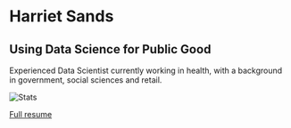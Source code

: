 # Harriet Sands

## Using Data Science for Public Good

Experienced Data Scientist currently working in health, with a background in government, social sciences and retail.

![Stats](https://github-readme-stats.vercel.app/api?username=harrietrs)

[Full resume](https://harrietrs.github.io/)

<!--
**harrietrs/harrietrs** is a ✨ _special_ ✨ repository because its `README.md` (this file) appears on your GitHub profile.

Here are some ideas to get you started:

- 🔭 I’m currently working on ...
- 🌱 I’m currently learning ...
- 👯 I’m looking to collaborate on ...
- 🤔 I’m looking for help with ...
- 💬 Ask me about ...
- 📫 How to reach me: ...
- 😄 Pronouns: ...
- ⚡ Fun fact: ...
-->
